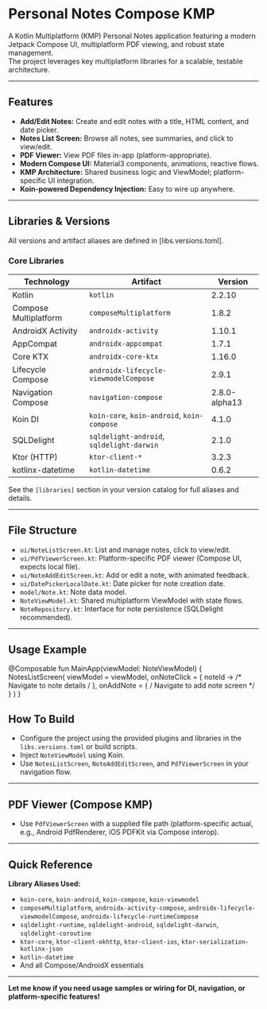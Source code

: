 # Personal Notes Compose KMP

A Kotlin Multiplatform (KMP) Personal Notes application featuring a modern Jetpack Compose UI, multiplatform PDF viewing, and robust state management.  
The project leverages key multiplatform libraries for a scalable, testable architecture.

---

## Features

- **Add/Edit Notes:** Create and edit notes with a title, HTML content, and date picker.
- **Notes List Screen:** Browse all notes, see summaries, and click to view/edit.
- **PDF Viewer:** View PDF files in-app (platform-appropriate).
- **Modern Compose UI:** Material3 components, animations, reactive flows.
- **KMP Architecture:** Shared business logic and ViewModel; platform-specific UI integration.
- **Koin-powered Dependency Injection:** Easy to wire up anywhere.

---

## Libraries & Versions

All versions and artifact aliases are defined in [libs.versions.toml].

### Core Libraries

| Technology       | Artifact                   | Version     |
|------------------|---------------------------|-------------|
| Kotlin           | `kotlin`                  | 2.2.10      |
| Compose Multiplatform | `composeMultiplatform`      | 1.8.2       |
| AndroidX Activity| `androidx-activity`         | 1.10.1      |
| AppCompat        | `androidx-appcompat`        | 1.7.1       |
| Core KTX         | `androidx-core-ktx`         | 1.16.0      |
| Lifecycle Compose| `androidx-lifecycle-viewmodelCompose` | 2.9.1  |
| Navigation Compose| `navigation-compose`       | 2.8.0-alpha13 |
| Koin DI          | `koin-core`, `koin-android`, `koin-compose` | 4.1.0 |
| SQLDelight       | `sqldelight-android`, `sqldelight-darwin` | 2.1.0 |
| Ktor (HTTP)      | `ktor-client-*`            | 3.2.3       |
| kotlinx-datetime | `kotlin-datetime`          | 0.6.2       |

See the `[libraries]` section in your version catalog for full aliases and details.

---

## File Structure

- `ui/NoteListScreen.kt`:   List and manage notes, click to view/edit.
- `ui/PdfViewerScreen.kt`:  Platform-specific PDF viewer (Compose UI, expects local file).
- `ui/NoteAddEditScreen.kt`: Add or edit a note, with animated feedback.
- `ui/DatePickerLocalDate.kt`: Date picker for note creation date.
- `model/Note.kt`:          Note data model.
- `NoteViewModel.kt`:       Shared multiplatform ViewModel with state flows.
- `NoteRepository.kt`:      Interface for note persistence (SQLDelight recommended).

---

## Usage Example


@Composable
fun MainApp(viewModel: NoteViewModel) {
    NotesListScreen(
        viewModel = viewModel,
        onNoteClick = { noteId -> /* Navigate to note details / },
        onAddNote = { / Navigate to add note screen */ }
    )
}

## How To Build

- Configure the project using the provided plugins and libraries in the `libs.versions.toml` or build scripts.
- Inject `NoteViewModel` using Koin.
- Use `NotesListScreen`, `NoteAddEditScreen`, and `PdfViewerScreen` in your navigation flow.

---

## PDF Viewer (Compose KMP)

- Use `PdfViewerScreen` with a supplied file path (platform-specific actual, e.g., Android PdfRenderer, iOS PDFKit via Compose interop).

---

## Quick Reference

**Library Aliases Used:**

- `koin-core`, `koin-android`, `koin-compose`, `koin-viewmodel`
- `composeMultiplatform`, `androidx-activity-compose`, `androidx-lifecycle-viewmodelCompose`, `androidx-lifecycle-runtimeCompose`
- `sqldelight-runtime`, `sqldelight-android`, `sqldelight-darwin`, `sqldelight-coroutine`
- `ktor-core`, `ktor-client-okhttp`, `ktor-client-ios`, `ktor-serialization-kotlinx-json`
- `kotlin-datetime`
- And all Compose/AndroidX essentials

---

**Let me know if you need usage samples or wiring for DI, navigation, or platform-specific features!**
